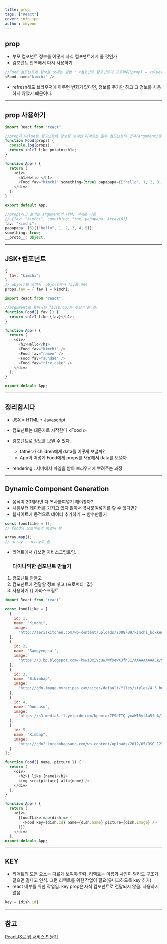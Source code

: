 ```yaml
---
title: prop
tags: ["React"]
cover: info.jpg
author: mmyeon
---
```


## prop

- 부모 컴포넌트 정보를 어떻게 자식 컴포넌트에게 줄 것인가
- 컴포넌트 반복해서 다시 사용하기

```js
//Food 컴포넌트에 정보를 보내는 방법 : <컴포넌트 컴포넌트의 프로퍼티(prop) = value/>
<Food name="kimchi" />
```

- refresh해도 브라우저에 아무런 변화가 없다면, 정보를 주기만 하고 그 정보를 사용하지 않았기 떄문이다.

---

## prop 사용하기

```js
import React from "react";

//prop과 value로 컴포넌트에 정보를 보내면 리액트는 함수 컴포넌트의 인자(argument)로 프로퍼티를 넣는다.
function Food(props) {
  console.log(props);
  return <h1>I like potato</h1>;
}

function App() {
  return (
    <div>
      <h1>Hello </h1>
      <Food fav="kimchi" something={true} papapapa={["hello", 1, 2, 3, 4, 5]} />
    </div>
  );
}

export default App;
```

```js
//props라고 불리는 argument의 내부, 객체로 나옴
// {fav: "kimchi", something: true, papapapa: Array(6)}
fav: "kimchi";
papapapa: (6)[("hello", 1, 2, 3, 4, 5)];
something: true;
__proto__: Object;
```

---

## JSK+컴포넌트

```js
{
  fav: "kimchi";
}
// object를 열어서  object에서 fav를 꺼냄
props.fav = { fav } = kimchi;
```

```js
import React from "react";

//argument로 들어가는 fav(prop)는 부모가 준 것!
function Food({ fav }) {
  return <h1>I like {fav}</h1>;
}

function App() {
  return (
    <div>
      <h1>Hello</h1>
      <Food fav="kimchi" />
      <Food fav="ramen" />
      <Food fav="sundae" />
      <Food fav="rice cake" />
    </div>
  );
}

export default App;
```

---

## 정리합시다

- JSX = HTML + Javascript

- 컴포넌트는 대문자로 시작한다 \<Food />

- 컴포넌트로 정보를 보낼 수 있다.
  - father가 children에게 data를 어떻게 보낼까?
  - App이 어떻게 Food에게 props를 사용해서 data를 보낼까
- rendering : 서버에서 파일을 받아 브라우저에 뿌려주는 과정

---

## Dynamic Component Generation

- 음식이 20개라면 다 복사붙여넣기 해야할까?
- 처음부터 데이터를 가지고 있지 않아서 복사붙여넣기를 할 수 없다면?
- 웹사이트에 동적으로 데이터 추가하기 → 함수만들기

```js
const foodILike = [];
// food의 오브젝트의 배열이 됨

array.map();
// array → array로 줌
```

- 리액트에서 {}쓰면 자바스크립트임.

  ### 다이나믹한 컴포넌트 만들기

1. 컴포넌트 만들고
2. 컴포넌트에 전달할 정보 넣고 {프로퍼티 : 값}
3. 사용하기 {} 자바스크립트

```js
import React from "react";

const foodILike = [
  {
    id: 1,
    name: "Kimchi",
    image:
      "http://aeriskitchen.com/wp-content/uploads/2008/09/kimchi_bokkeumbap_02-.jpg"
  },
  {
    id: 2,
    name: "Samgyeopsal",
    image:
      "https://3.bp.blogspot.com/-hKwIBxIVcQw/WfsewX3fhJI/AAAAAAAAALk/yHxnxFXcfx4ZKSfHS_RQNKjw3bAC03AnACLcBGAs/s400/DSC07624.jpg"
  },
  {
    id: 3,
    name: "Bibimbap",
    image:
      "http://cdn-image.myrecipes.com/sites/default/files/styles/4_3_horizontal_-_1200x900/public/image/recipes/ck/12/03/bibimbop-ck-x.jpg?itok=RoXlp6Xb"
  },
  {
    id: 4,
    name: "Doncasu",
    image:
      "https://s3-media3.fl.yelpcdn.com/bphoto/7F9eTTQ_yxaWIRytAu5feA/ls.jpg"
  },
  {
    id: 5,
    name: "Kimbap",
    image:
      "http://cdn2.koreanbapsang.com/wp-content/uploads/2012/05/DSC_1238r-e1454170512295.jpg"
  }
];

function Food({ name, picture }) {
  return (
    <div>
      <h2>I like {name}</h2>
      <img src={picture} alt={name} />
    </div>
  );
}

function App() {
  return (
    <div>
      {foodILike.map(dish => (
        <Food key={dish.id} name={dish.name} picture={dish.image} />
      ))}
    </div>
  );
export default App;
```

---

## KEY

- 리액트의 모든 요소는 다르게 보여야 한다. 리액트는 이름과 사진이 달라도 구조가 같으면 같다고 인식. 그런 리액트를 위한 작업이 필요(유니크하도록 key 추가)
- react 내부를 위한 작업임. key prop은 자식 컴포넌트로 전달되지 않음. 사용하지 않음

```js
key = {dish.id}
```

---

## 참고

[ReactJS로 웹 서비스 만들기](https://academy.nomadcoders.co/courses/enrolled/216871)
